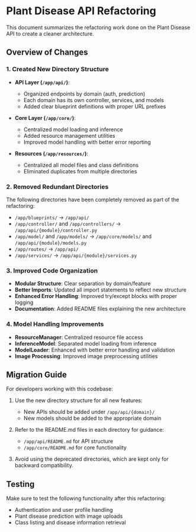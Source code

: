 # Plant Disease API Refactoring

This document summarizes the refactoring work done on the Plant Disease API to create a cleaner architecture.

## Overview of Changes

### 1. Created New Directory Structure

- **API Layer (`/app/api/`)**: 
  - Organized endpoints by domain (auth, prediction)
  - Each domain has its own controller, services, and models
  - Added clear blueprint definitions with proper URL prefixes

- **Core Layer (`/app/core/`)**: 
  - Centralized model loading and inference
  - Added resource management utilities
  - Improved model handling with better error reporting

- **Resources (`/app/resources/`)**: 
  - Centralized all model files and class definitions
  - Eliminated duplicates from multiple directories

### 2. Removed Redundant Directories

The following directories have been completely removed as part of the refactoring:
- `/app/blueprints/` → `/app/api/`
- `/app/controller/` and `/app/controllers/` → `/app/api/{module}/controller.py`
- `/app/model/` and `/app/models/` → `/app/core/models/` and `/app/api/{module}/models.py`
- `/app/routes/` → `/app/api/`
- `/app/services/` → `/app/api/{module}/services.py`

### 3. Improved Code Organization

- **Modular Structure**: Clear separation by domain/feature
- **Better Imports**: Updated all import statements to reflect new structure
- **Enhanced Error Handling**: Improved try/except blocks with proper logging
- **Documentation**: Added README files explaining the new architecture

### 4. Model Handling Improvements

- **ResourceManager**: Centralized resource file access
- **InferenceModel**: Separated model loading from inference
- **ModelLoader**: Enhanced with better error handling and validation
- **Image Processing**: Improved image preprocessing utilities

## Migration Guide

For developers working with this codebase:

1. Use the new directory structure for all new features:
   - New APIs should be added under `/app/api/{domain}/`
   - New models should be added to the appropriate domain

2. Refer to the README.md files in each directory for guidance:
   - `/app/api/README.md` for API structure
   - `/app/core/README.md` for core functionality

3. Avoid using the deprecated directories, which are kept only for backward compatibility.

## Testing

Make sure to test the following functionality after this refactoring:
- Authentication and user profile handling
- Plant disease prediction with image uploads
- Class listing and disease information retrieval

